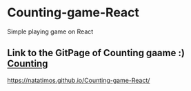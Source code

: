 # Counting-game-React
Simple playing game on React

## Link to the GitPage of Counting gaame :) [Counting](https://natatimos.github.io/Counting-game-React/)
https://natatimos.github.io/Counting-game-React/
